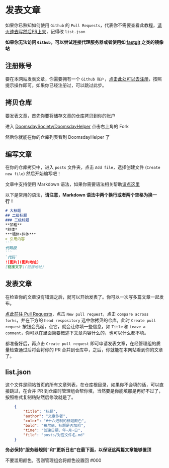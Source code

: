 # 发表文章

如果你已熟知如何使用 `Github` 的 `Pull Requests`，代表你不需要查看此教程，[请火速去写然后PR上来](https://github.com/DoomsdaySociety/DoomsdayHelper/pulls)，记得改 `list.json`

**如果你无法访问 `Github`，可以尝试连接代理服务器或者使用如 [fastgit](https://hub.fastgit.org/) 之类的镜像站**

## 注册账号

要在本网站发表文章，你需要拥有一个 `Github 账户`，[点击此处可以去注册](https://github.com/signup)，按照提示操作即可。如果你已经注册过，可以跳过此步。

## 拷贝仓库

要发表文章，首先你要将储存文章的仓库拷贝到你的账户

进入 [DoomsdaySociety/DoomsdayHelper](https://github.com/DoomsdaySociety/DoomsdayHelper) 点击右上角的 Fork

然后你就能在你的仓库列表看到 DoomsdayHelper 了

## 编写文章

在你的仓库拷贝中，进入 `posts` 文件夹，点击 `Add file`，选择创建文件 (`Create new file`) 然后开始编写吧！

文章中支持使用 Markdown 语法，如果你需要语法相关帮助[请点这里](https://www.runoob.com/markdown/md-tutorial.html)

以下是常用的语法，**请注意，Markdown 语法中两个换行或者两个空格为换一行！**

````markdown
# 大标题
## 二级标题
### 三级标题
**加粗**
*斜体*
***粗体+斜体***
> 引用内容
```
代码段
```
`代码`
![图片](图片地址)
[链接文字](链接地址)
````

## 发表文章

在检查你的文章没有错漏之后，就可以开始发表了。你可以一次写多篇文章一起发布。

[点此前往 Pull Requests](https://github.com/DoomsdaySociety/DoomsdayHelper/pulls)，点击 `New pull request`，点击 `compare across forks`，并在下方的 `head respository` 选中你拷贝的仓库，此时 `Create pull request` 按钮会亮起，点它，就会让你填一些信息，如 `Title` 和 `Leave a comment`，你可以在里面简要概述下文章内容什么的，也可以什么都不填。

都准备好后，再点击 `Create pull request` 即可申请发表文章，在经管理组的质量检查通过后将会将你的 PR 合并到仓库中，之后，你就能在本网站看到你的文章了。

## list.json

这个文件是网站首页的所有文章列表，在仓库根目录，如果你不会填的话，可以直接跳过，在合并 PR 到仓库时管理组会帮你填，当然要是你能填那是再好不过了，按照格式复制粘贴然后修改就是了。

```json
    {
		"title": "标题",
		"author": "文章作者",
		"color": "#十六进制的标题颜色",
		"bold": "布尔值，标题是否加粗",
		"time": "创建日期，年-月-日",
		"file": "posts/对应文件名.md"
	}
```

**务必保持“服务器规则”和“更新日志”在最下面，以保证这两篇文章能够置顶**

不要滥用颜色，否则管理组会将颜色设置回 #000
